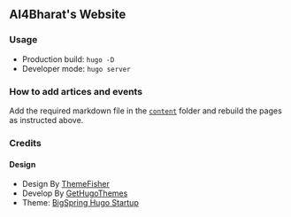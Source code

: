 ## AI4Bharat's Website



### Usage

* Production build: `hugo -D`
* Developer mode: `hugo server`

### How to add artices and events

Add the required markdown file in the [`content`](/content) folder and rebuild the pages as instructed above.

### Credits

#### Design

- Design By [ThemeFisher](https://themefisher.com/)
- Develop By [GetHugoThemes](https://gethugothemes.com/)
- Theme: [BigSpring Hugo Startup](https://github.com/themefisher/bigspring-hugo-startup-theme)
